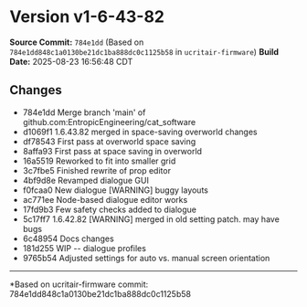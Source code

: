 # Version v1-6-43-82

**Source Commit:** `784e1dd` (Based on `784e1dd848c1a0130be21dc1ba888dc0c1125b58` in `ucritair-firmware`)
**Build Date:** 2025-08-23 16:56:48 CDT

## Changes

* 784e1dd Merge branch 'main' of github.com:EntropicEngineering/cat_software
* d1069f1 1.6.43.82 merged in space-saving overworld changes
* df78543 First pass at overworld space saving
* 8affa93 First pass at space saving in overworld
* 16a5519 Reworked to fit into smaller grid
* 3c7fbe5 Finished rewrite of prop editor
* 4bf9d8e Revamped dialogue GUI
* f0fcaa0 New dialogue [WARNING] buggy layouts
* ac771ee Node-based dialogue editor works
* 17fd9b3 Few safety checks added to dialogue
* 5c17ff7 1.6.42.82 [WARNING] merged in old setting patch. may have bugs
* 6c48954 Docs changes
* 181d255 WIP -- dialogue profiles
* 9765b54 Adjusted settings for auto vs. manual screen orientation

---
*Based on ucritair-firmware commit: 784e1dd848c1a0130be21dc1ba888dc0c1125b58
